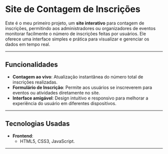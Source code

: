 # **Site de Contagem de Inscrições**

Este é o meu primeiro projeto, um **site interativo** para contagem de inscrições, permitindo aos administradores ou organizadores de eventos monitorar facilmente o número de inscrições feitas por usuários. Ele oferece uma interface simples e prática para visualizar e gerenciar os dados em tempo real.

---

## **Funcionalidades**

- **Contagem ao vivo**: Atualização instantânea do número total de inscrições realizadas.
- **Formulário de Inscrição**: Permite aos usuários se inscreverem para eventos ou atividades diretamente no site.
- **Interface amigável**: Design intuitivo e responsivo para melhorar a experiência do usuário em diferentes dispositivos.

---

## **Tecnologias Usadas**

- **Frontend**: 
  - HTML5, CSS3, JavaScript.
  
---

